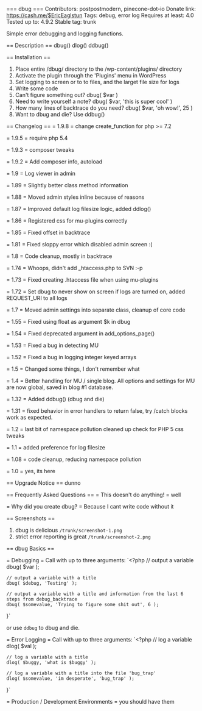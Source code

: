 === dbug ===
Contributors: postpostmodern, pinecone-dot-io
Donate link: https://cash.me/$EricEaglstun
Tags: debug, error log
Requires at least: 4.0
Tested up to: 4.9.2
Stable tag: trunk

Simple error debugging and logging functions.

== Description ==
dbug() dlog() ddbug()

== Installation ==
1. Place entire /dbug/ directory to the /wp-content/plugins/ directory
1. Activate the plugin through the 'Plugins' menu in WordPress
1. Set logging to screen or to to files, and the larget file size for logs
1. Write some code
1. Can't figure something out? dbug( $var )
1. Need to write yourself a note? dbug( $var, 'this is super cool' )
1. How many lines of backtrace do you need? dbug( $var, 'oh wow!', 25 )
1. Want to dbug and die? Use ddbug()

== Changelog ==
= 1.9.8 =
change create_function for php >= 7.2

= 1.9.5 =
require php 5.4

= 1.9.3 = 
composer tweaks 

= 1.9.2 = 
Add composer info, autoload

= 1.9 =
Log viewer in admin

= 1.89 =
Slightly better class method information

= 1.88 =
Moved admin styles inline because of reasons

= 1.87 =
Improved default log filesize logic, added ddlog()

= 1.86 =
Registered css for mu-plugins correctly

= 1.85 =
Fixed offset in backtrace

= 1.81 =
Fixed sloppy error which disabled admin screen :(

= 1.8 =
Code cleanup, mostly in backtrace

= 1.74 =
Whoops, didn't add _htaccess.php to SVN :-p

= 1.73 =
Fixed creating .htaccess file when using mu-plugins

= 1.72 =
Set dbug to never show on screen if logs are turned on, added REQUEST_URI to all logs

= 1.7 =
Moved admin settings into separate class, cleanup of core code

= 1.55 = 
Fixed using float as argument $k in dbug

= 1.54 = 
Fixed deprecated argument in add_options_page()

= 1.53 = 
Fixed a bug in detecting MU

= 1.52 = 
Fixed a bug in logging integer keyed arrays

= 1.5 = 
Changed some things, I don't remember what

= 1.4 =
Better handling for MU / single blog. 
All options and settings for MU are now global, saved in blog #1 database.

= 1.32 =
Added ddbug() (dbug and die) 

= 1.31 =
fixed behavior in error handlers to return false, try /catch blocks work as expected. 

= 1.2 =
last bit of namespace pollution cleaned up
check for PHP 5
css tweaks

= 1.1 =
added preference for log filesize

= 1.08 =
code cleanup, reducing namespace pollution

= 1.0 =
yes, its here

== Upgrade Notice ==
dunno

== Frequently Asked Questions ==
= This doesn't do anything! =
well

= Why did you create dbug? =
Because I cant write code without it  

== Screenshots ==
1. dbug is delicious `/trunk/screenshot-1.png`
1. strict error reporting is great `/trunk/screenshot-2.png`

== dbug Basics ==

= Debugging =
Call with up to three arguments:
`<?php
	// output a variable
	dbug( $var );		
	
	// output a variable with a title			
	dbug( $debug, 'Testing' );
	
	// output a variable with a title and information from the last 6 steps from debug_backtrace
	dbug( $somevalue, 'Trying to figure some shit out', 6 );
}`

or use `ddbug` to dbug and die.

= Error Logging =
Call with up to three arguments:
`<?php
	// log a variable
	dlog( $val );
	
	// log a variable with a title
	dlog( $buggy, 'what is $buggy' );
	
	// log a variable with a title into the file 'bug_trap' 
	dlog( $somevalue, 'im desperate', 'bug_trap' );
}`

= Production / Development Environments = 
you should have them